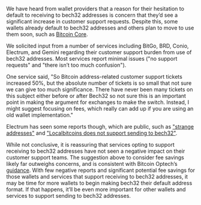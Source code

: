 We have heard from wallet providers that a reason for their hesitation
to default to receiving to bech32 addresses is concern that they’d see a
significant increase in customer support requests. Despite this, some
wallets already default to bech32 addresses and others plan to move to
use them soon, such as [Bitcoin
Core][core bech32 plan].

We solicited input from a number of services including BitGo, BRD,
Conio, Electrum, and Gemini regarding their customer support burden from
use of bech32 addresses. Most services report minimal issues ("no
support requests" and "there isn’t too much confusion").

One service said, "So Bitcoin address-related customer support tickets
increased 50%, but the absolute number of tickets is so small that not
sure we can give too much significance. There have never been many
tickets on this subject either before or after Bech32 so not sure this
is an important point in making the argument for exchanges to make the
switch. Instead, I might suggest focusing on fees, which really can add
up if you are using an old wallet implementation."

Electrum has seen some reports though, which are public, such as
["strange addresses"] and ["Localbitcoins does not support sending to
bech32"].

While not conclusive, it is reassuring that services opting to support
receiving to bech32 addresses have not seen a negative impact on their
customer support teams. The suggestion above to consider fee savings
likely far outweighs concerns, and is consistent with Bitcoin Optech’s
[guidance][save money with bech32].  With few negative reports and
significant potential fee savings for those wallets and services that
support receiving to bech32 addresses, it may be time for more wallets
to begin making bech32 their default address format.  If that happens,
it’ll be even more important for other wallets and services to support
sending to bech32 addresses.

[core bech32 plan]: /en/newsletters/2019/04/02/#news
["strange addresses"]: https://github.com/spesmilo/electrum/issues/5382
["localbitcoins does not support sending to bech32"]: https://github.com/spesmilo/electrum/issues/5371
[save money with bech32]: /en/bech32-sending-support/#fee-savings-with-native-segwit
